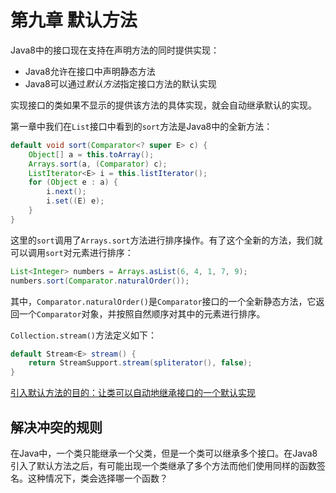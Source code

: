 # 第九章 默认方法

Java8中的接口现在支持在声明方法的同时提供实现：

- Java8允许在接口中声明静态方法
- Java8可以通过*默认方法*指定接口方法的默认实现

实现接口的类如果不显示的提供该方法的具体实现，就会自动继承默认的实现。

第一章中我们在`List`接口中看到的`sort`方法是Java8中的全新方法：

```java
default void sort(Comparator<? super E> c) {
    Object[] a = this.toArray();
    Arrays.sort(a, (Comparator) c);
    ListIterator<E> i = this.listIterator();
    for (Object e : a) {
        i.next();
        i.set((E) e);
    }
}
```

这里的`sort`调用了`Arrays.sort`方法进行排序操作。有了这个全新的方法，我们就可以调用`sort`对元素进行排序：

```java
List<Integer> numbers = Arrays.asList(6, 4, 1, 7, 9);
numbers.sort(Comparator.naturalOrder());
```

其中，`Comparator.naturalOrder()`是`Comparator`接口的一个全新静态方法，它返回一个`Comparator`对象，并按照自然顺序对其中的元素进行排序。

`Collection.stream()`方法定义如下：

```java
default Stream<E> stream() {
    return StreamSupport.stream(spliterator(), false);
}
```

<u>引入默认方法的目的：让类可以自动地继承接口的一个默认实现</u>

## 解决冲突的规则

在Java中，一个类只能继承一个父类，但是一个类可以继承多个接口。在Java8引入了默认方法之后，有可能出现一个类继承了多个方法而他们使用同样的函数签名。这种情况下，类会选择哪一个函数？

```java

```

